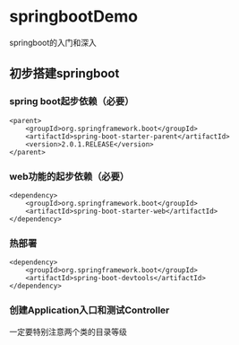 # springbootDemo
springboot的入门和深入

## 初步搭建springboot
<!-- spring boot起步依赖 -->
  ### spring boot起步依赖（必要）
	<parent>
		<groupId>org.springframework.boot</groupId>
		<artifactId>spring-boot-starter-parent</artifactId>
		<version>2.0.1.RELEASE</version>
	</parent>
<!-- web功能的起步依赖 -->
  ### web功能的起步依赖（必要）
	<dependency>
		<groupId>org.springframework.boot</groupId>
		<artifactId>spring-boot-starter-web</artifactId>
	</dependency>
<!-- 热部署 -->
  ### 热部署
	<dependency>
		<groupId>org.springframework.boot</groupId>
		<artifactId>spring-boot-devtools</artifactId>
	</dependency>
  ### 创建Application入口和测试Controller
  一定要特别注意两个类的目录等级
